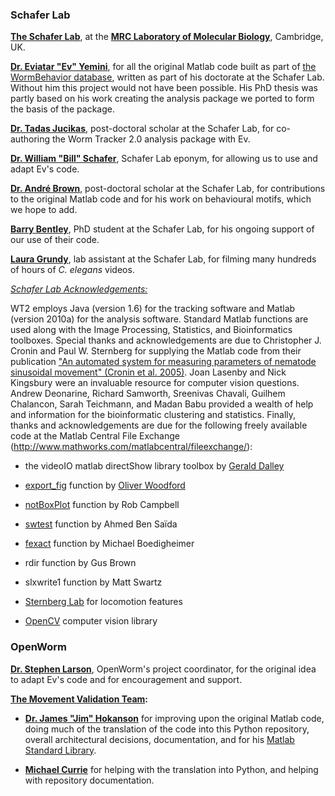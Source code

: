 ### Schafer Lab ###

**[The Schafer Lab](http://www2.mrc-lmb.cam.ac.uk/groups/wschafer/)**, at the **[MRC Laboratory of Molecular Biology](http://www2.mrc-lmb.cam.ac.uk/)**, Cambridge, UK.

[**Dr. Eviatar "Ev" Yemini**](https://sites.google.com/site/openarchitecture1/3-contributors-and-syntax/ev-yemini), for all the original Matlab code built as part of [the WormBehavior database](http://wormbehavior.mrc-lmb.cam.ac.uk/), written as part of his doctorate at the Schafer Lab.  Without him this project would not have been possible.  His PhD thesis was partly based on his work creating the analysis package we ported to form the basis of the package.

[**Dr. Tadas Jucikas**](https://www.linkedin.com/in/tjucikas), post-doctoral scholar at the Schafer Lab, for co-authoring the Worm Tracker 2.0 analysis package with Ev.

[**Dr. William "Bill" Schafer**](http://www2.mrc-lmb.cam.ac.uk/group-leaders/n-to-s/william-schafer/), Schafer Lab eponym, for allowing us to use and adapt Ev's code.

[**Dr. André Brown**](http://www2.mrc-lmb.cam.ac.uk/groups/wschafer/people2.html), post-doctoral scholar at the Schafer Lab, for contributions to the original Matlab code and for his work on behavioural motifs, which we hope to add.

[**Barry Bentley**](http://www.neuroscience.cam.ac.uk/directory/profile.php?bb421), PhD student at the Schafer Lab, for his ongoing support of our use of their code.

[**Laura Grundy**](http://www2.mrc-lmb.cam.ac.uk/group-leaders/n-to-s/william-schafer/), lab assistant at the Schafer Lab, for filming many hundreds of hours of *C. elegans* videos.

*[Schafer Lab Acknowledgements:](https://github.com/openworm/SegWorm/blob/master/Worms/Printing/methodsTIF.m)*

WT2 employs Java (version 1.6) for the tracking software and Matlab (version 2010a) for the analysis software. Standard Matlab functions are used along with the Image Processing, Statistics, and Bioinformatics toolboxes. Special thanks and acknowledgements are due to Christopher J. Cronin and Paul W. Sternberg for supplying the Matlab code from their publication ["An automated system for measuring parameters of nematode sinusoidal movement" (Cronin et al. 2005)](http://www.ncbi.nlm.nih.gov/pubmed/15698479). Joan Lasenby and Nick Kingsbury were an invaluable resource for computer vision questions. Andrew Deonarine, Richard Samworth, Sreenivas Chavali, Guilhem Chalancon, Sarah Teichmann, and Madan Babu provided a wealth of help and information for the bioinformatic clustering and statistics. Finally, thanks and acknowledgements are due for the following freely available code at the Matlab Central File Exchange (http://www.mathworks.com/matlabcentral/fileexchange/):

- the videoIO matlab directShow library toolbox by [Gerald Dalley](http://people.csail.mit.edu/dalleyg/)

- [export\_fig](https://github.com/ojwoodford/export_fig) function by [Oliver Woodford](https://github.com/ojwoodford)

- [notBoxPlot](http://www.mathworks.com/matlabcentral/fileexchange/26508-notboxplot-alternative-to-box-plots) function by Rob Campbell

- [swtest](http://www.mathworks.com/matlabcentral/fileexchange/13964-shapiro-wilk-and-shapiro-francia-normality-tests) function by Ahmed Ben Saïda

- [fexact](http://www.mathworks.com/matlabcentral/fileexchange/22550-fisher-s-exact-test) function by Michael Boedigheimer

- rdir function by Gus Brown

- slxwrite1 function by Matt Swartz



- [Sternberg Lab](http://wormlab.caltech.edu/) for locomotion features

- [OpenCV](http://opencv.org/) computer vision library


### OpenWorm ###

[**Dr. Stephen Larson**](https://github.com/slarson), OpenWorm's project coordinator, for the original idea to adapt Ev's code and for encouragement and support.

**[The Movement Validation Team](https://github.com/orgs/openworm/teams/movement-validation):**

- [**Dr. James "Jim" Hokanson**](https://github.com/JimHokanson) for improving upon the original Matlab code, doing much of the translation of the code into this Python repository, overall architectural decisions, documentation, and for his [Matlab Standard Library](https://github.com/JimHokanson/matlab_standard_library).

- [**Michael Currie**](https://github.com/MichaelCurrie) for helping with the translation into Python, and helping with repository documentation.

